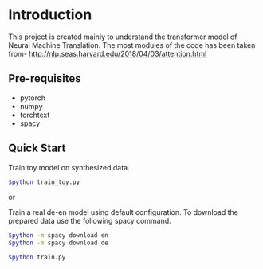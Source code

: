 # Introduction

This project is created mainly to understand the transformer model of 
Neural Machine Translation. The most modules of the code has been taken from- 
http://nlp.seas.harvard.edu/2018/04/03/attention.html


## Pre-requisites

* pytorch
* numpy 
* torchtext
* spacy

## Quick Start
Train toy model on synthesized data.
```bash
$python train_toy.py
```
or

Train a real de-en model using default configuration. To download the prepared data
use the following spacy command.

```bash
$python -m spacy download en
$python -m spacy download de
```

```bash
$python train.py
```
